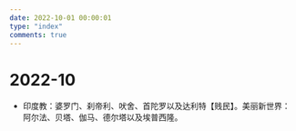 ```yaml
---
date: 2022-10-01 00:00:01
type: "index"
comments: true
---
```


# 2022-10

+ 印度教：婆罗门、刹帝利、吠舍、首陀罗以及达利特【贱民】。美丽新世界：阿尔法、贝塔、伽马、德尔塔以及埃普西隆。
